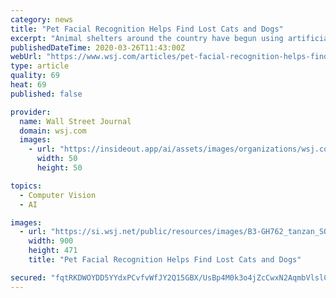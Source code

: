 ```yaml
---
category: news
title: "Pet Facial Recognition Helps Find Lost Cats and Dogs"
excerpt: "Animal shelters around the country have begun using artificial-intelligence apps to identify lost pets and reunite them with their owners."
publishedDateTime: 2020-03-26T11:43:00Z
webUrl: "https://www.wsj.com/articles/pet-facial-recognition-helps-find-lost-cats-and-dogs-11585215003"
type: article
quality: 69
heat: 69
published: false

provider:
  name: Wall Street Journal
  domain: wsj.com
  images:
    - url: "https://insideout.app/ai/assets/images/organizations/wsj.com-50x50.jpg"
      width: 50
      height: 50

topics:
  - Computer Vision
  - AI

images:
  - url: "https://si.wsj.net/public/resources/images/B3-GH762_tanzan_SOC_20200312170424.jpg"
    width: 900
    height: 471
    title: "Pet Facial Recognition Helps Find Lost Cats and Dogs"

secured: "fqtRKDWOYDD5YYdxPCvfvWfJY2Q15GBX/UsBp4M0k3o4jZcCwxN2AqmbVlslCtBkOO+HnNlxrj3UpUkmp5xC8eNNA6Ee7WA8gVQ/2GW1uGqxADZ1GjGrjnVLyCTSHzVcU3LrJKWBmTGWfc8qa9gIL7TMx82lDyu0mzvoFDC9AwPdqy3hjj0b9xOr0fC/bmzvuA3oZOHV3p2xFm7Y+2HAaPz9n1+ssvFE0jJyRY9BWqkddDtbK6ZRpAblNENXYHGLE69K/f7pQz3EhjL+RG1WumJV6+43dqtsJpoxQDZcMoSKYIPpZebswQIuVEDNGM7U3ERxdsprfkJNxsa8gz413sYmL0B9AV177NGBmBYGGR1dmDdm0KWEWBRWKnvwHy8SYd8vwClqLx0ccBsH7h1fO1RGOxHi0Xdy9Z9wU14IuLP4s4acYEmL1j+GM2/8dFQuxJzLGRVuAA27e7jNgqjyENc+m2h/GAzJ9oLX5xFpF9o=;OnYyUx/hv7GQA9PjW9CKSA=="
---
```


